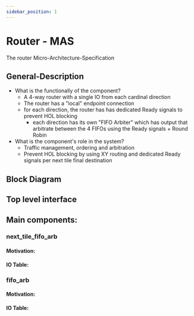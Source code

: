```yaml
---
sidebar_position: 1
---
```


# Router - MAS
The router Micro-Architecture-Specification

## General-Description
- What is the functionally of the component?
    - A 4-way router with a single IO from each cardinal direction
    - The router has a "local" endpoint connection
    - for each direction, the router has has dedicated Ready signals to prevent HOL blocking
       - each direction has its own "FIFO Arbiter" which has output that arbitrate between the 4 FIFOs using the Ready signals + Round Robin
- What is the component's role in the system?
    - Traffic management, ordering and arbitration
    - Prevent HOL blocking by using XY routing and dedicated Ready signals per next tile final destination




## Block Diagram


## Top level interface


## Main components:

### next_tile_fifo_arb
#### Motivation:

#### IO Table:


### fifo_arb
#### Motivation:

#### IO Table:


